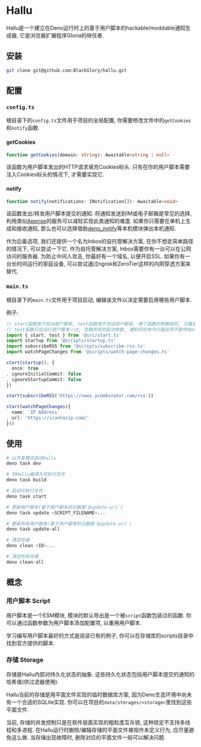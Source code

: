 # Hallu
Hallu是一个建立在Deno运行时上的基于用户脚本的hackable/moddable通知生成器,
它是浏览器扩展程序Gloria的继任者.

## 安装
```sh
git clone git@github.com:BlackGlory/hallu.git
```

## 配置
### `config.ts`
根目录下的`config.ts`文件用于项目的全局配置, 你需要修改文件中的`getCookies`和`notify`函数.

#### getCookies
```ts
function getCookies(domain: string): Awaitable<string | null>
```

该函数为用户脚本发出的HTTP请求填充Cookies标头.
只有在你的用户脚本需要注入Cookies标头的情况下, 才需要实现它.

#### notify
```ts
function notify(notifications: INotification[]): Awaitable<void>
```

该函数发出/转发用户脚本提交的通知.
将通知发送到IM或电子邮箱是常见的选择, 利用类似[Apprise]的服务可以减轻实现此类通知的难度.
如果你只需要在单机上生成和接收通知, 那么也可以选择借助[deno_notify]等本机模块弹出本机通知.

[Apprise]: https://github.com/caronc/apprise-api
[deno_notify]: https://github.com/Pandawan/deno_notify

作为后备选项, 我们还提供一个名为Inbox的自托管解决方案, 在你不想走简单路径的情况下, 可以尝试一下它.
作为自托管解决方案, Inbox需要你有一台可以在公网访问的服务器.
为防止中间人攻击, 你最好有一个域名, 以便开启SSL.
如果你有一台长时间运行的家庭设备, 可以尝试通过ngrok和ZeroTier这样的内网穿透方案来替代.

### `main.ts`
根目录下的`main.ts`文件用于项目启动, 编辑该文件以决定需要启用哪些用户脚本.

例子:
```ts
// start函数用于启动用户脚本, test函数用于测试用户脚本, 两个函数的参数相同, 只需要替换名称就可以相互切换.
// test函数只会运行用户脚本一次, 忽略所有的启动参数, 通知将在命令行输出而不是传给notify函数.
import { start, test } from '@src/start.ts'
import startup from '@scripts/startup.ts'
import subscribeRSS from '@scripts/subscribe-rss.ts'
import watchPageChanges from '@scripts/watch-page-changes.ts'

start(startup(), {
  once: true
, ignoreInitialCommit: false
, ignoreStartupCommit: false
})

start(subscribeRSS('https://news.ycombinator.com/rss'))

start(watchPageChanges({
  name: 'IP Address'
, url: 'https://icanhazip.com/'
}))
```

## 使用
```sh
# 以开发模式启动Hallu
deno task dev

# 将Hallu编译为可执行文件
deno task build

# 启动可执行文件
deno task start

# 更新用户脚本(基于用户脚本的元数据`@update-url`)
deno task update <SCRIPT_FILENAME>...

# 更新所有用户脚本(基于用户脚本的元数据`@update-url`)
deno task update-all

# 清空存储
deno clean <ID>...

# 清空所有存储
deno clean-all
```

## 概念
### 用户脚本 Script
用户脚本是一个ESM模块, 模块的默认导出是一个被`script`函数包装过的函数.
你可以通过函数参数为用户脚本添加配置项, 以重用用户脚本.

学习编写用户脚本最好的方式是阅读已有的例子, 你可以在存储库的scripts目录中找到官方提供的脚本.

### 存储 Storage
存储是Hallu内部对持久化状态的抽象.
这些持久化状态包括用户脚本提交的通知的哈希值(供过滤器使用).

Hallu当前的存储是用平面文件实现的临时数据库方案, 因为Deno生态环境中尚未有一个合适的SQLite实现.
你可以在项目的`data/storages/<storage>`里找到这些平面文件.

当前, 存储的并发控制只是在软件层面实现的粗粒度互斥锁, 这种锁定不支持多线程和多进程.
在Hallu运行时删除/编辑存储的平面文件被视作未定义行为, 应尽量避免这么做.
当存储出现故障时, 删除对应的平面文件一般可以解决问题.
